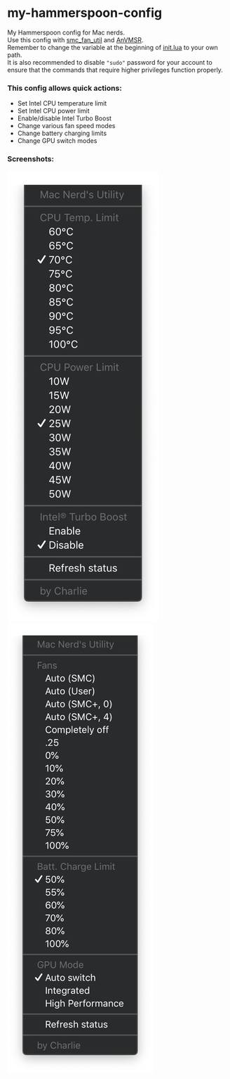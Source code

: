 # my-hammerspoon-config
My Hammerspoon config for Mac nerds.  
Use this config with [smc_fan_util](https://github.com/charlie0129/smc_fan_util) and [AnVMSR](https://www.insanelymac.com/forum/topic/341394-anvmsr-11-for-catalina-1015/).  
Remember to change the variable at the beginning of [init.lua](https://github.com/charlie0129/my-hammerspoon-config/blob/master/init.lua) to your own path.  
It is also recommended to disable `"sudo"` password for your account to ensure that the commands that require higher privileges function properly.  
  
### This config allows quick actions:  
- Set Intel CPU temperature limit
- Set Intel CPU power limit
- Enable/disable Intel Turbo Boost
- Change various fan speed modes
- Change battery charging limits
- Change GPU switch modes

### Screenshots:
![cpu](https://github.com/charlie0129/my-hammerspoon-config/blob/master/img/cpu.png)
![other](https://github.com/charlie0129/my-hammerspoon-config/blob/master/img/other.png)
